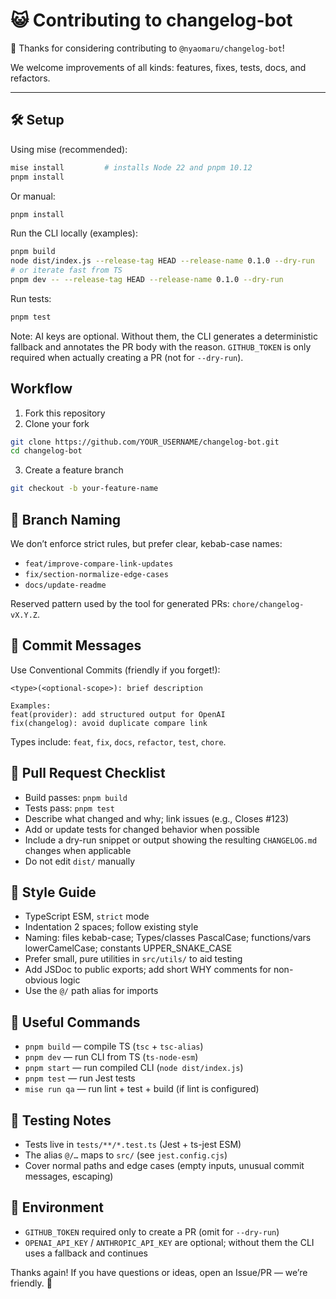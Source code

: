 # 😺 Contributing to changelog-bot

🎉 Thanks for considering contributing to `@nyaomaru/changelog-bot`!

We welcome improvements of all kinds: features, fixes, tests, docs, and refactors.

---

## 🛠 Setup

Using mise (recommended):

```sh
mise install         # installs Node 22 and pnpm 10.12
pnpm install
```

Or manual:

```sh
pnpm install
```

Run the CLI locally (examples):

```sh
pnpm build
node dist/index.js --release-tag HEAD --release-name 0.1.0 --dry-run
# or iterate fast from TS
pnpm dev -- --release-tag HEAD --release-name 0.1.0 --dry-run
```

Run tests:

```sh
pnpm test
```

Note: AI keys are optional. Without them, the CLI generates a deterministic fallback and annotates the PR body with the reason. `GITHUB_TOKEN` is only required when actually creating a PR (not for `--dry-run`).

## Workflow

1. Fork this repository
2. Clone your fork

```sh
git clone https://github.com/YOUR_USERNAME/changelog-bot.git
cd changelog-bot
```

3. Create a feature branch

```sh
git checkout -b your-feature-name
```

## 🌱 Branch Naming

We don’t enforce strict rules, but prefer clear, kebab-case names:

- `feat/improve-compare-link-updates`
- `fix/section-normalize-edge-cases`
- `docs/update-readme`

Reserved pattern used by the tool for generated PRs: `chore/changelog-vX.Y.Z`.

## 💬 Commit Messages

Use Conventional Commits (friendly if you forget!):

```
<type>(<optional-scope>): brief description

Examples:
feat(provider): add structured output for OpenAI
fix(changelog): avoid duplicate compare link
```

Types include: `feat`, `fix`, `docs`, `refactor`, `test`, `chore`.

## 🚀 Pull Request Checklist

- Build passes: `pnpm build`
- Tests pass: `pnpm test`
- Describe what changed and why; link issues (e.g., Closes #123)
- Add or update tests for changed behavior when possible
- Include a dry-run snippet or output showing the resulting `CHANGELOG.md` changes when applicable
- Do not edit `dist/` manually

## 📏 Style Guide

- TypeScript ESM, `strict` mode
- Indentation 2 spaces; follow existing style
- Naming: files kebab-case; Types/classes PascalCase; functions/vars lowerCamelCase; constants UPPER_SNAKE_CASE
- Prefer small, pure utilities in `src/utils/` to aid testing
- Add JSDoc to public exports; add short WHY comments for non-obvious logic
- Use the `@/` path alias for imports

## 🔧 Useful Commands

- `pnpm build` — compile TS (`tsc` + `tsc-alias`)
- `pnpm dev` — run CLI from TS (`ts-node-esm`)
- `pnpm start` — run compiled CLI (`node dist/index.js`)
- `pnpm test` — run Jest tests
- `mise run qa` — run lint + test + build (if lint is configured)

## 🧪 Testing Notes

- Tests live in `tests/**/*.test.ts` (Jest + ts-jest ESM)
- The alias `@/…` maps to `src/` (see `jest.config.cjs`)
- Cover normal paths and edge cases (empty inputs, unusual commit messages, escaping)

## 🔐 Environment

- `GITHUB_TOKEN` required only to create a PR (omit for `--dry-run`)
- `OPENAI_API_KEY` / `ANTHROPIC_API_KEY` are optional; without them the CLI uses a fallback and continues

Thanks again! If you have questions or ideas, open an Issue/PR — we’re friendly. 🚀
